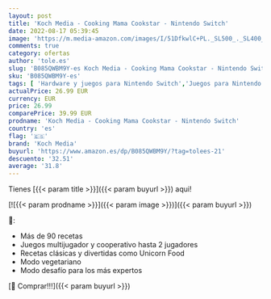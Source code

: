 ```yaml
---
layout: post
title: 'Koch Media - Cooking Mama Cookstar - Nintendo Switch'
date: 2022-08-17 05:39:45
image: 'https://m.media-amazon.com/images/I/51DfkwlC+PL._SL500_._SL400_.jpg'
comments: true
category: ofertas
author: 'tole.es'
slug: 'B085QWBM9Y-es Koch Media - Cooking Mama Cookstar - Nintendo Switch'
sku: 'B085QWBM9Y-es'
tags: [ 'Hardware y juegos para Nintendo Switch','Juegos para Nintendo Switch','Videojuegos','koch media','nintendo','🇪🇸', ]
actualPrice: 26.99 EUR
currency: EUR
price: 26.99
comparePrice: 39.99 EUR
prodname: 'Koch Media - Cooking Mama Cookstar - Nintendo Switch'
country: 'es'
flag: '🇪🇸'
brand: 'Koch Media'
buyurl: 'https://www.amazon.es/dp/B085QWBM9Y/?tag=tolees-21'
descuento: '32.51'
average: '31.8'
---
```


Tienes [{{< param title >}}]({{< param buyurl >}}) aqui!

[![{{< param prodname >}}]({{< param image >}})]({{< param buyurl >}})

🔎:

- Más de 90 recetas
- Juegos multijugador y cooperativo hasta 2 jugadores
- Recetas clásicas y divertidas como Unicorn Food
- Modo vegetariano
- Modo desafío para los más expertos

[🛒 Comprar!!!]({{< param buyurl >}})
